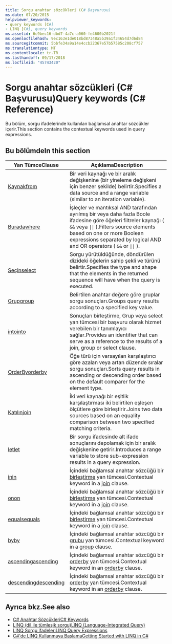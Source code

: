 ```yaml
---
title: Sorgu anahtar sözcükleri (C# Başvurusu)
ms.date: 07/20/2015
helpviewer_keywords:
- query keywords [C#]
- LINQ [C#], query keywords
ms.assetid: 6c9bec16-dbd7-4a7c-a060-fe4600b2021f
ms.openlocfilehash: 9ec163e1de018bd87348a5b39a1f34654d7d6d84
ms.sourcegitcommit: 5bbfe34a9a14e4ccb22367e57b57585c208cf757
ms.translationtype: MT
ms.contentlocale: tr-TR
ms.lasthandoff: 09/17/2018
ms.locfileid: "45743420"
---
```

# <a name="query-keywords-c-reference"></a><span data-ttu-id="98c36-102">Sorgu anahtar sözcükleri (C# Başvurusu)</span><span class="sxs-lookup"><span data-stu-id="98c36-102">Query keywords (C# Reference)</span></span>

<span data-ttu-id="98c36-103">Bu bölüm, sorgu ifadelerinde kullanılan bağlamsal anahtar sözcükler içerir.</span><span class="sxs-lookup"><span data-stu-id="98c36-103">This section contains the contextual keywords used in query expressions.</span></span>

## <a name="in-this-section"></a><span data-ttu-id="98c36-104">Bu bölümde</span><span class="sxs-lookup"><span data-stu-id="98c36-104">In this section</span></span>

|<span data-ttu-id="98c36-105">Yan Tümce</span><span class="sxs-lookup"><span data-stu-id="98c36-105">Clause</span></span>|<span data-ttu-id="98c36-106">Açıklama</span><span class="sxs-lookup"><span data-stu-id="98c36-106">Description</span></span>|
|------------|-----------------|
|[<span data-ttu-id="98c36-107">Kaynak</span><span class="sxs-lookup"><span data-stu-id="98c36-107">from</span></span>](from-clause.md)|<span data-ttu-id="98c36-108">Bir veri kaynağı ve bir aralık değişkenine (bir yineleme değişkeni için benzer şekilde) belirtir.</span><span class="sxs-lookup"><span data-stu-id="98c36-108">Specifies a data source and a range variable (similar to an iteration variable).</span></span>|
|[<span data-ttu-id="98c36-109">Burada</span><span class="sxs-lookup"><span data-stu-id="98c36-109">where</span></span>](where-clause.md)|<span data-ttu-id="98c36-110">İşleçler ve mantıksal AND tarafından ayrılmış bir veya daha fazla Boole ifadesine göre öğeleri filtreler kaynağı ( `&&` veya <code>&#124;&#124;</code> ).</span><span class="sxs-lookup"><span data-stu-id="98c36-110">Filters source elements based on one or more Boolean expressions separated by logical AND and OR operators ( `&&` or <code>&#124;&#124;</code> ).</span></span>|
|[<span data-ttu-id="98c36-111">Seçin</span><span class="sxs-lookup"><span data-stu-id="98c36-111">select</span></span>](select-clause.md)|<span data-ttu-id="98c36-112">Sorgu yürütüldüğünde, döndürülen dizideki öğelerin sahip şekli ve türünü belirtir.</span><span class="sxs-lookup"><span data-stu-id="98c36-112">Specifies the type and shape that the elements in the returned sequence will have when the query is executed.</span></span>|
|[<span data-ttu-id="98c36-113">Grup</span><span class="sxs-lookup"><span data-stu-id="98c36-113">group</span></span>](group-clause.md)|<span data-ttu-id="98c36-114">Belirtilen anahtar değere göre gruplar sorgu sonuçları.</span><span class="sxs-lookup"><span data-stu-id="98c36-114">Groups query results according to a specified key value.</span></span>|
|[<span data-ttu-id="98c36-115">into</span><span class="sxs-lookup"><span data-stu-id="98c36-115">into</span></span>](into.md)|<span data-ttu-id="98c36-116">Sonuçları birleştirme, Grup veya select yan tümcesi bir başvuru olarak hizmet verebilen bir tanımlayıcı sağlar.</span><span class="sxs-lookup"><span data-stu-id="98c36-116">Provides an identifier that can serve as a reference to the results of a join, group or select clause.</span></span>|
|[<span data-ttu-id="98c36-117">OrderBy</span><span class="sxs-lookup"><span data-stu-id="98c36-117">orderby</span></span>](orderby-clause.md)|<span data-ttu-id="98c36-118">Öğe türü için varsayılan karşılaştırıcı göre azalan veya artan düzende sıralar sorgu sonuçları.</span><span class="sxs-lookup"><span data-stu-id="98c36-118">Sorts query results in ascending or descending order based on the default comparer for the element type.</span></span>|
|[<span data-ttu-id="98c36-119">Katılın</span><span class="sxs-lookup"><span data-stu-id="98c36-119">join</span></span>](join-clause.md)|<span data-ttu-id="98c36-120">İki veri kaynağı bir eşitlik karşılaştırması iki belirtilen eşleşen ölçütlere göre birleştirir.</span><span class="sxs-lookup"><span data-stu-id="98c36-120">Joins two data sources based on an equality comparison between two specified matching criteria.</span></span>|
|[<span data-ttu-id="98c36-121">let</span><span class="sxs-lookup"><span data-stu-id="98c36-121">let</span></span>](let-clause.md)|<span data-ttu-id="98c36-122">Bir sorgu ifadesinde alt ifade sonuçlarını depolamak için bir aralık değişkenine getirir.</span><span class="sxs-lookup"><span data-stu-id="98c36-122">Introduces a range variable to store sub-expression results in a query expression.</span></span>|
|[<span data-ttu-id="98c36-123">in</span><span class="sxs-lookup"><span data-stu-id="98c36-123">in</span></span>](in.md)|<span data-ttu-id="98c36-124">İçindeki bağlamsal anahtar sözcüğü bir [birleştirme](join-clause.md) yan tümcesi.</span><span class="sxs-lookup"><span data-stu-id="98c36-124">Contextual keyword in a [join](join-clause.md) clause.</span></span>|
|[<span data-ttu-id="98c36-125">on</span><span class="sxs-lookup"><span data-stu-id="98c36-125">on</span></span>](on.md)|<span data-ttu-id="98c36-126">İçindeki bağlamsal anahtar sözcüğü bir [birleştirme](join-clause.md) yan tümcesi.</span><span class="sxs-lookup"><span data-stu-id="98c36-126">Contextual keyword in a [join](join-clause.md) clause.</span></span>|
|[<span data-ttu-id="98c36-127">equals</span><span class="sxs-lookup"><span data-stu-id="98c36-127">equals</span></span>](equals.md)|<span data-ttu-id="98c36-128">İçindeki bağlamsal anahtar sözcüğü bir [birleştirme](join-clause.md) yan tümcesi.</span><span class="sxs-lookup"><span data-stu-id="98c36-128">Contextual keyword in a [join](join-clause.md) clause.</span></span>|
|[<span data-ttu-id="98c36-129">by</span><span class="sxs-lookup"><span data-stu-id="98c36-129">by</span></span>](by.md)|<span data-ttu-id="98c36-130">İçindeki bağlamsal anahtar sözcüğü bir [grubu](group-clause.md) yan tümcesi.</span><span class="sxs-lookup"><span data-stu-id="98c36-130">Contextual keyword in a [group](group-clause.md) clause.</span></span>|
|[<span data-ttu-id="98c36-131">ascending</span><span class="sxs-lookup"><span data-stu-id="98c36-131">ascending</span></span>](ascending.md)|<span data-ttu-id="98c36-132">İçindeki bağlamsal anahtar sözcüğü bir [orderby](orderby-clause.md) yan tümcesi.</span><span class="sxs-lookup"><span data-stu-id="98c36-132">Contextual keyword in an [orderby](orderby-clause.md) clause.</span></span>|
|[<span data-ttu-id="98c36-133">descending</span><span class="sxs-lookup"><span data-stu-id="98c36-133">descending</span></span>](descending.md)|<span data-ttu-id="98c36-134">İçindeki bağlamsal anahtar sözcüğü bir [orderby](orderby-clause.md) yan tümcesi.</span><span class="sxs-lookup"><span data-stu-id="98c36-134">Contextual keyword in an [orderby](orderby-clause.md) clause.</span></span>|

## <a name="see-also"></a><span data-ttu-id="98c36-135">Ayrıca bkz.</span><span class="sxs-lookup"><span data-stu-id="98c36-135">See also</span></span>

- [<span data-ttu-id="98c36-136">C# Anahtar Sözcükleri</span><span class="sxs-lookup"><span data-stu-id="98c36-136">C# Keywords</span></span>](index.md)
- [<span data-ttu-id="98c36-137">LINQ (dil ile tümleşik sorgu)</span><span class="sxs-lookup"><span data-stu-id="98c36-137">LINQ (Language-Integrated Query)</span></span>](../../programming-guide/concepts/linq/index.md)
- [<span data-ttu-id="98c36-138">LINQ Sorgu ifadeleri</span><span class="sxs-lookup"><span data-stu-id="98c36-138">LINQ Query Expressions</span></span>](../../../csharp/programming-guide/linq-query-expressions/index.md)
- [<span data-ttu-id="98c36-139">C#'de LINQ Kullanmaya Başlama</span><span class="sxs-lookup"><span data-stu-id="98c36-139">Getting Started with LINQ in C#</span></span>](../../../csharp/programming-guide/concepts/linq/getting-started-with-linq.md)